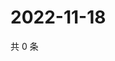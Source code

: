 # 2022-11-18

共 0 条

<!-- BEGIN WEIBO -->
<!-- 最后更新时间 Fri Nov 18 2022 05:14:33 GMT+0800 (China Standard Time) -->

<!-- END WEIBO -->
